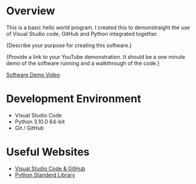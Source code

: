 # Overview

This is a basic hello world program. I created this to demonstraight the use of Visual Studio code, GitHub and Python integrated together.


{Describe your purpose for creating this software.}

{Provide a link to your YouTube demonstration.  It should be a one minute demo of the software running and a walkthrough of the code.}

[Software Demo Video](http://youtube.link.goes.here)

# Development Environment

* Visual Studio Code
* Python 3.10.0 64-bit
* Git / GitHub

# Useful Websites

* [Visual Studio Code & GitHub](https://code.visualstudio.com/docs/editor/versioncontrol)
* [Python Standerd Library](https://docs.python.org/3/library/)